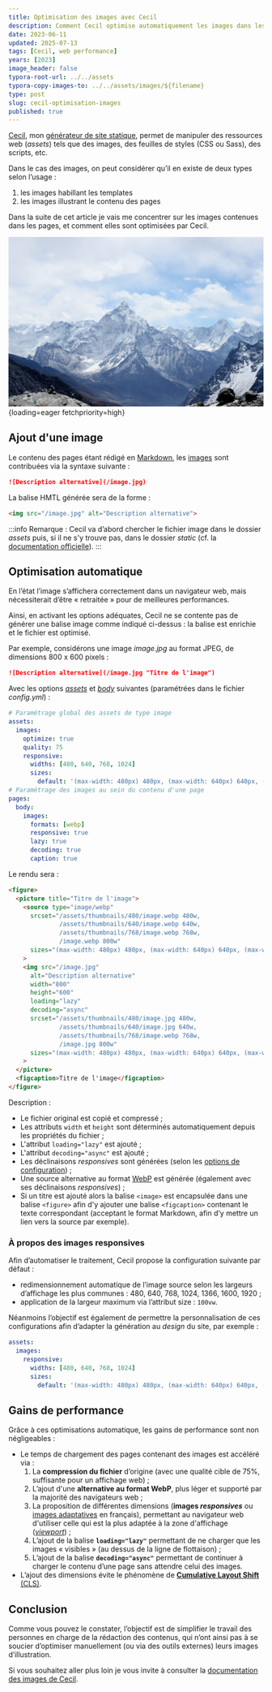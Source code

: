 ```yaml
---
title: Optimisation des images avec Cecil
description: Comment Cecil optimise automatiquement les images dans les contenus rédigés en Markdown et pour quels gains de performance.
date: 2023-06-11
updated: 2025-07-13
tags: [Cecil, web performance]
years: [2023]
image_header: false
typora-root-url: ../../assets
typora-copy-images-to: ../../assets/images/${filename}
type: post
slug: cecil-optimisation-images
published: true
---
```

[Cecil](/tags/cecil), mon [générateur de site statique](https://cecil.app), permet de manipuler des ressources web (_assets_) tels que des images, des feuilles de styles (CSS ou Sass), des scripts, etc.

Dans le cas des images, on peut considérer qu’il en existe de deux types selon l’usage :

1. les images habillant les templates
2. les images illustrant le contenu des pages

Dans la suite de cet article je vais me concentrer sur les images contenues dans les pages, et comment elles sont optimisées par Cecil.

<!-- break -->

![Photographie aérienne d’une chaîne de montagnes recouverte de neige sous un ciel blanc et bleu de jour](../../assets/images/2023-06-11-cecil-optimisation-images/rohit-tandon-9wg5jCEPBsw-unsplash.jpg "Photo d'illustration de [Rohit Tandon](https://unsplash.com/fr/@sepoys)"){loading=eager fetchpriority=high}

## Ajout d'une image

Le contenu des pages étant rédigé en [Markdown](https://cecil.app/documentation/content/#markdown), les [images](https://cecil.app/documentation/content/#images) sont contribuées via la syntaxe suivante :

```markdown
![Description alternative](/image.jpg)
```

La balise HMTL générée sera de la forme :

```html
<img src="/image.jpg" alt="Description alternative">
```

:::info
Remarque : Cecil va d’abord chercher le fichier image dans le dossier _assets_ puis, si il ne s'y trouve pas, dans le dossier _static_ (cf. la [documentation officielle](https://cecil.app/documentation/content/#files-organization)).
:::

## Optimisation automatique

En l’état l’image s’affichera correctement dans un navigateur web, mais nécessiterait d’être « retraitée » pour de meilleures performances.

Ainsi, en activant les options adéquates, Cecil ne se contente pas de générer une balise image comme indiqué ci-dessus : la balise est enrichie et le fichier est optimisé.

Par exemple, considérons une image _image.jpg_ au format JPEG, de dimensions 800 x 600 pixels :

```markdown
![Description alternative](/image.jpg "Titre de l'image")
```

Avec les options [_assets_](https://cecil.app/documentation/configuration/#assets) et [_body_](https://cecil.app/documentation/configuration/#body) suivantes (paramétrées dans le fichier _config.yml_) :

```yaml
# Paramétrage global des assets de type image
assets:
  images:
    optimize: true
    quality: 75
    responsive:
      widths: [480, 640, 768, 1024]
      sizes:
        default: '(max-width: 480px) 480px, (max-width: 640px) 640px, (max-width: 800px) 768px, (max-width: 1600px) 1024px'
# Paramétrage des images au sein du contenu d'une page
pages:
  body:
    images:
      formats: [webp]
      responsive: true
      lazy: true
      decoding: true
      caption: true
```

Le rendu sera :

```html
<figure>
  <picture title="Titre de l'image">
    <source type="image/webp"
      srcset="/assets/thumbnails/480/image.webp 480w,
              /assets/thumbnails/640/image.webp 640w,
              /assets/thumbnails/768/image.webp 768w,
              /image.webp 800w"
      sizes="(max-width: 480px) 480px, (max-width: 640px) 640px, (max-width: 800px) 768px, (max-width: 1600px) 1024px"
    >
    <img src="/image.jpg"
      alt="Description alternative"
      width="800"
      height="600"
      loading="lazy"
      decoding="async"
      srcset="/assets/thumbnails/480/image.jpg 480w,
              /assets/thumbnails/640/image.jpg 640w,
              /assets/thumbnails/768/image.webp 768w,
              /image.jpg 800w"
      sizes="(max-width: 480px) 480px, (max-width: 640px) 640px, (max-width: 800px) 768px, (max-width: 1600px) 1024px"
    >
  </picture>
  <figcaption>Titre de l'image</figcaption>
</figure>
```

Description :

- Le fichier original est copié et compressé ;
- Les attributs `width` et `height` sont déterminés automatiquement depuis les propriétés du fichier ;
- L'attribut `loading="lazy"` est ajouté ;
- L'attribut `decoding="async"` est ajouté ;
- Les déclinaisons _responsives_ sont générées (selon les [options de configuration](https://cecil.app/documentation/configuration/#assets)) ;
- Une source alternative au format [WebP](https://developers.google.com/speed/webp) est générée (également avec ses déclinaisons _responsives_) ;
- Si un titre est ajouté alors la balise `<image>` est encapsulée dans une balise `<figure>` afin d'y ajouter une balise `<figcaption>` contenant le texte correspondant (acceptant le format Markdown, afin d’y mettre un lien vers la source par exemple).

### À propos des images responsives

Afin d’automatiser le traitement, Cecil propose la configuration suivante par défaut :

- redimensionnement automatique de l’image source selon les largeurs d’affichage les plus communes : 480, 640, 768, 1024, 1366, 1600, 1920 ;
- application de la largeur maximum via l’attribut size : `100vw`.

Néanmoins l’objectif est également de permettre la personnalisation de ces configurations afin d’adapter la génération au _design_ du site, par exemple :

```yaml
assets:
  images:
    responsive:
      widths: [480, 640, 768, 1024]
      sizes:
        default: '(max-width: 480px) 480px, (max-width: 640px) 640px, (max-width: 800px) 768px, (max-width: 1600px) 1024px'
```

## Gains de performance

Grâce à ces optimisations automatique, les gains de performance sont non négligeables :

- Le temps de chargement des pages contenant des images est accéléré via :
  1. La **compression du fichier** d’origine (avec une qualité cible de 75%, suffisante pour un affichage web) ;
  2. L’ajout d'une **alternative au format WebP**, plus léger et supporté par la majorité des navigateurs web ;
  3. La proposition de différentes dimensions (**images _responsives_** ou [images adaptatives](https://developer.mozilla.org/docs/Learn/HTML/Multimedia_and_embedding/Responsive_images) en français), permettant au navigateur web d'utiliser celle qui est la plus adaptée à la zone d'affichage (_[viewport](https://developer.mozilla.org/docs/Glossary/Viewport)_) ;
  4. L’ajout de la balise **`loading="lazy"`** permettant de ne charger que les images « visibles » (au dessus de la ligne de flottaison) ;
  5. L’ajout de la balise **`decoding="async"`** permettant de continuer à charger le contenu d’une page sans attendre celui des images.
- L’ajout des dimensions évite le phénomène de [**Cumulative Layout Shift** (CLS)](https://web.dev/cls/).

## Conclusion

Comme vous pouvez le constater, l’objectif est de simplifier le travail des personnes en charge de la rédaction des contenus, qui n’ont ainsi pas à se soucier d’optimiser manuellement (ou via des outils externes) leurs images d’illustration.

Si vous souhaitez aller plus loin je vous invite à consulter la [documentation des images de Cecil](https://cecil.app/documentation/content/#images).
